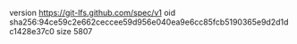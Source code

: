 version https://git-lfs.github.com/spec/v1
oid sha256:94ce59c2e662ceccee59d956e040ea9e6cc85fcb5190365e9d2d1dc1428e37c0
size 5807
